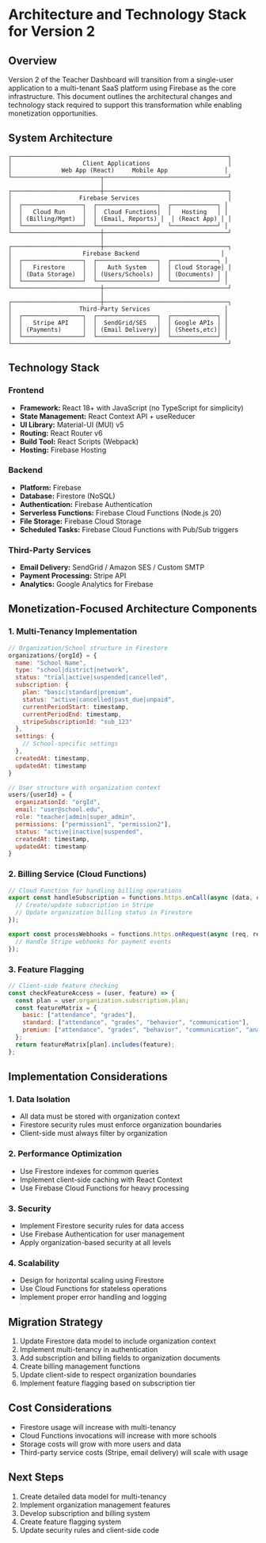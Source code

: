 # Architecture and Technology Stack for Version 2

## Overview

Version 2 of the Teacher Dashboard will transition from a single-user application to a multi-tenant SaaS platform using Firebase as the core infrastructure. This document outlines the architectural changes and technology stack required to support this transformation while enabling monetization opportunities.

## System Architecture

```
┌─────────────────────────────────────────────────────────────┐
│                    Client Applications                      │
│              Web App (React)     Mobile App                │
└─────────────────────────┬───────────────────────────────────┘
                          │
┌─────────────────────────┼───────────────────────────────────┐
│                   Firebase Services                         │
│  ┌─────────────────┐  ┌─────────────────┐  ┌─────────────┐ │
│  │   Cloud Run     │  │  Cloud Functions│  │   Hosting   │ │
│  │ (Billing/Mgmt)  │  │ (Email, Reports) │  │ (React App) │ │
│  └─────────────────┘  └─────────────────┘  └─────────────┘ │
└─────────────────────────┼───────────────────────────────────┘
                          │
┌─────────────────────────┼───────────────────────────────────┐
│                    Firebase Backend                       │
│  ┌─────────────────┐  ┌─────────────────┐  ┌─────────────┐ │
│  │   Firestore     │  │   Auth System   │  │ Cloud Storage│ │
│  │ (Data Storage)  │  │ (Users/Schools) │  │ (Documents) │ │
│  └─────────────────┘  └─────────────────┘  └─────────────┘ │
└─────────────────────────┼───────────────────────────────────┘
                          │
┌─────────────────────────┼───────────────────────────────────┐
│                   Third-Party Services                     │
│  ┌─────────────────┐  ┌─────────────────┐  ┌─────────────┐ │
│  │   Stripe API    │  │  SendGrid/SES   │  │ Google APIs │ │
│  │ (Payments)      │  │ (Email Delivery)│  │ (Sheets,etc)│ │
│  └─────────────────┘  └─────────────────┘  └─────────────┘ │
└─────────────────────────────────────────────────────────────┘
```

## Technology Stack

### Frontend

- **Framework:** React 18+ with JavaScript (no TypeScript for simplicity)
- **State Management:** React Context API + useReducer
- **UI Library:** Material-UI (MUI) v5
- **Routing:** React Router v6
- **Build Tool:** React Scripts (Webpack)
- **Hosting:** Firebase Hosting

### Backend

- **Platform:** Firebase
- **Database:** Firestore (NoSQL)
- **Authentication:** Firebase Authentication
- **Serverless Functions:** Firebase Cloud Functions (Node.js 20)
- **File Storage:** Firebase Cloud Storage
- **Scheduled Tasks:** Firebase Cloud Functions with Pub/Sub triggers

### Third-Party Services

- **Email Delivery:** SendGrid / Amazon SES / Custom SMTP
- **Payment Processing:** Stripe API
- **Analytics:** Google Analytics for Firebase

## Monetization-Focused Architecture Components

### 1. Multi-Tenancy Implementation

```javascript
// Organization/School structure in Firestore
organizations/{orgId} = {
  name: "School Name",
  type: "school|district|network",
  status: "trial|active|suspended|cancelled",
  subscription: {
    plan: "basic|standard|premium",
    status: "active|cancelled|past_due|unpaid",
    currentPeriodStart: timestamp,
    currentPeriodEnd: timestamp,
    stripeSubscriptionId: "sub_123"
  },
  settings: {
    // School-specific settings
  },
  createdAt: timestamp,
  updatedAt: timestamp
}

// User structure with organization context
users/{userId} = {
  organizationId: "orgId",
  email: "user@school.edu",
  role: "teacher|admin|super_admin",
  permissions: ["permission1", "permission2"],
  status: "active|inactive|suspended",
  createdAt: timestamp,
  updatedAt: timestamp
}
```

### 2. Billing Service (Cloud Functions)

```javascript
// Cloud Function for handling billing operations
export const handleSubscription = functions.https.onCall(async (data, context) => {
  // Create/update subscription in Stripe
  // Update organization billing status in Firestore
});

export const processWebhooks = functions.https.onRequest(async (req, res) => {
  // Handle Stripe webhooks for payment events
});
```

### 3. Feature Flagging

```javascript
// Client-side feature checking
const checkFeatureAccess = (user, feature) => {
  const plan = user.organization.subscription.plan;
  const featureMatrix = {
    basic: ["attendance", "grades"],
    standard: ["attendance", "grades", "behavior", "communication"],
    premium: ["attendance", "grades", "behavior", "communication", "analytics", "api"]
  };
  return featureMatrix[plan].includes(feature);
};
```

## Implementation Considerations

### 1. Data Isolation

- All data must be stored with organization context
- Firestore security rules must enforce organization boundaries
- Client-side must always filter by organization

### 2. Performance Optimization

- Use Firestore indexes for common queries
- Implement client-side caching with React Context
- Use Firebase Cloud Functions for heavy processing

### 3. Security

- Implement Firestore security rules for data access
- Use Firebase Authentication for user management
- Apply organization-based security at all levels

### 4. Scalability

- Design for horizontal scaling using Firestore
- Use Cloud Functions for stateless operations
- Implement proper error handling and logging

## Migration Strategy

1. Update Firestore data model to include organization context
2. Implement multi-tenancy in authentication
3. Add subscription and billing fields to organization documents
4. Create billing management functions
5. Update client-side to respect organization boundaries
6. Implement feature flagging based on subscription tier

## Cost Considerations

- Firestore usage will increase with multi-tenancy
- Cloud Functions invocations will increase with more schools
- Storage costs will grow with more users and data
- Third-party service costs (Stripe, email delivery) will scale with usage

## Next Steps

1. Create detailed data model for multi-tenancy
2. Implement organization management features
3. Develop subscription and billing system
4. Create feature flagging system
5. Update security rules and client-side code